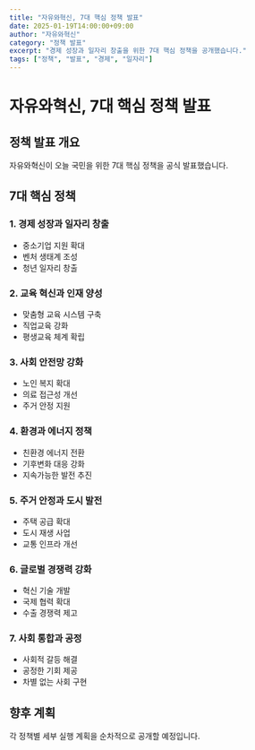 ```yaml
---
title: "자유와혁신, 7대 핵심 정책 발표"
date: 2025-01-19T14:00:00+09:00
author: "자유와혁신"
category: "정책 발표"
excerpt: "경제 성장과 일자리 창출을 위한 7대 핵심 정책을 공개했습니다."
tags: ["정책", "발표", "경제", "일자리"]
---
```


# 자유와혁신, 7대 핵심 정책 발표

## 정책 발표 개요

자유와혁신이 오늘 국민을 위한 7대 핵심 정책을 공식 발표했습니다.

## 7대 핵심 정책

### 1. 경제 성장과 일자리 창출
- 중소기업 지원 확대
- 벤처 생태계 조성
- 청년 일자리 창출

### 2. 교육 혁신과 인재 양성
- 맞춤형 교육 시스템 구축
- 직업교육 강화
- 평생교육 체계 확립

### 3. 사회 안전망 강화
- 노인 복지 확대
- 의료 접근성 개선
- 주거 안정 지원

### 4. 환경과 에너지 정책
- 친환경 에너지 전환
- 기후변화 대응 강화
- 지속가능한 발전 추진

### 5. 주거 안정과 도시 발전
- 주택 공급 확대
- 도시 재생 사업
- 교통 인프라 개선

### 6. 글로벌 경쟁력 강화
- 혁신 기술 개발
- 국제 협력 확대
- 수출 경쟁력 제고

### 7. 사회 통합과 공정
- 사회적 갈등 해결
- 공정한 기회 제공
- 차별 없는 사회 구현

## 향후 계획

각 정책별 세부 실행 계획을 순차적으로 공개할 예정입니다. 